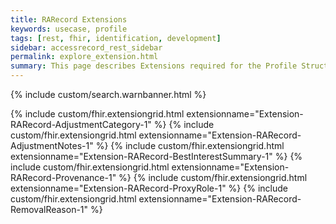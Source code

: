 ```yaml
---
title: RARecord Extensions
keywords: usecase, profile
tags: [rest, fhir, identification, development]
sidebar: accessrecord_rest_sidebar
permalink: explore_extension.html
summary: This page describes Extensions required for the Profile StructureDefinitions within the FHIR&reg; Reasonable Adjustments API.
---
```

{% include custom/search.warnbanner.html %}

{% include custom/fhir.extensiongrid.html
extensionname="Extension-RARecord-AdjustmentCategory-1" %}
{% include custom/fhir.extensiongrid.html
extensionname="Extension-RARecord-AdjustmentNotes-1" %}
{% include custom/fhir.extensiongrid.html
extensionname="Extension-RARecord-BestInterestSummary-1" %}
{% include custom/fhir.extensiongrid.html
extensionname="Extension-RARecord-Provenance-1" %}
{% include custom/fhir.extensiongrid.html
extensionname="Extension-RARecord-ProxyRole-1" %}
{% include custom/fhir.extensiongrid.html
extensionname="Extension-RARecord-RemovalReason-1" %}